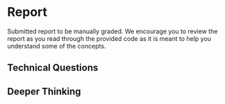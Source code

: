 # Report

Submitted report to be manually graded. We encourage you to review the report as you read through the provided
code as it is meant to help you understand some of the concepts. 

## Technical Questions


## Deeper Thinking